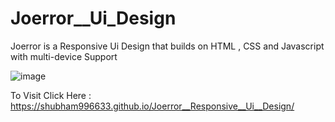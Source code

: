 # Joerror__Ui_Design
 Joerror is a Responsive Ui Design that builds on HTML , CSS and Javascript with multi-device Support

![image](https://user-images.githubusercontent.com/65014926/185517529-81a4c71c-c511-4a95-a30c-8d7cd5cf3b29.png)


To Visit Click Here : https://shubham996633.github.io/Joerror__Responsive__Ui__Design/
